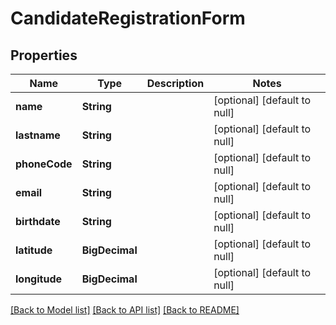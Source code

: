 # CandidateRegistrationForm
## Properties

Name | Type | Description | Notes
------------ | ------------- | ------------- | -------------
**name** | **String** |  | [optional] [default to null]
**lastname** | **String** |  | [optional] [default to null]
**phoneCode** | **String** |  | [optional] [default to null]
**email** | **String** |  | [optional] [default to null]
**birthdate** | **String** |  | [optional] [default to null]
**latitude** | **BigDecimal** |  | [optional] [default to null]
**longitude** | **BigDecimal** |  | [optional] [default to null]

[[Back to Model list]](../../README.md#documentation-for-models) [[Back to API list]](../../README.md#documentation-for-api-endpoints) [[Back to README]](../../README.md)

